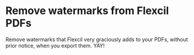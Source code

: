 # Remove watermarks from Flexcil PDFs

Remove watermarks that Flexcil very graciously adds to your PDFs, without prior notice, when you export them. YAY!
